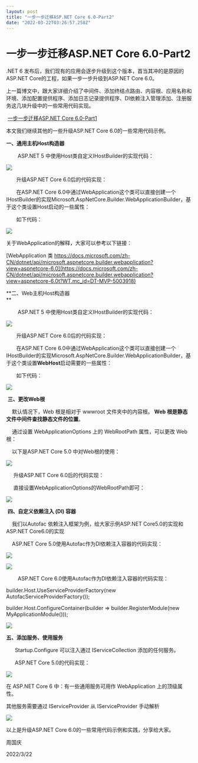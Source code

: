 ```yaml
---
layout: post
title: "一步一步迁移ASP.NET Core 6.0-Part2"
date: "2022-03-22T03:26:57.258Z"
---
```

一步一步迁移ASP.NET Core 6.0-Part2
============================

.NET 6 发布后，我们现有的应用会逐步升级到这个版本，首当其冲的是原因的ASP.NET Core的工程，如果一步一步升级到ASP.NET Core 6.0。

上一篇博文中，跟大家详细介绍了中间件、添加终结点路由、内容根、应用名称和环境、添加配置提供程序、添加日志记录提供程序、DI依赖注入管理添加、注册服务这几块升级中的一些常用代码实现。

 [一步一步迁移ASP.NET Core 6.0-Part1](https://www.cnblogs.com/tianqing/p/16027079.html)

本文我们继续其他的一些升级ASP.NET Core 6.0的一些常用代码示例。

**一、通用主机Host构造器**

        ASP.NET 5 中使用Host类自定义IHostBuilder的实现代码：

![](https://img2022.cnblogs.com/blog/23525/202203/23525-20220319170950233-1040706227.png)

       升级ASP.NET Core 6.0后的代码实现：

       在ASP.NET Core 6.0中通过WebApplication这个类可以直接创建一个IHostBuilder的实现Microsoft.AspNetCore.Builder.WebApplicationBuilder，基于这个类设置Host启动的一些属性：

       如下代码：

![](https://img2022.cnblogs.com/blog/23525/202203/23525-20220319171439464-1476043549.png)

关于WebApplication的解释，大家可以参考以下链接：

[WebApplication 类 https://docs.microsoft.com/zh-CN/dotnet/api/microsoft.aspnetcore.builder.webapplication?view=aspnetcore-6.0](https://docs.microsoft.com/zh-CN/dotnet/api/microsoft.aspnetcore.builder.webapplication?view=aspnetcore-6.0t?WT.mc_id=DT-MVP-5003918)

**二、Web主机Host构造器  
**

        ASP.NET 5 中使用Host类自定义IHostBuilder的实现代码：

![](https://img2022.cnblogs.com/blog/23525/202203/23525-20220319172252701-442394799.png)

       升级ASP.NET Core 6.0后的代码实现：

       在ASP.NET Core 6.0中通过WebApplication这个类可以直接创建一个IHostBuilder的实现Microsoft.AspNetCore.Builder.WebApplicationBuilder，基于这个类设置**WebHost**启动需要的一些属性：

       如下代码：

![](https://img2022.cnblogs.com/blog/23525/202203/23525-20220319172414275-621108995.png)

 **三、更改Web根**

    默认情况下，Web 根是相对于 wwwroot 文件夹中的内容根。 **Web 根是静态文件中间件查找静态文件的位置**。

    通过设置 WebApplicationOptions 上的 WebRootPath 属性，可以更改 Web 根：

    以下是ASP.NET Core 5.0 中对Web根的使用：

![](https://img2022.cnblogs.com/blog/23525/202203/23525-20220319172723142-1059629940.png)

     升级ASP.NET Core 6.0后的代码实现：

     直接设置WebApplicationOptions的WebRootPath即可：

![](https://img2022.cnblogs.com/blog/23525/202203/23525-20220319172947327-1666658587.png)

 **四、自定义依赖注入 (DI) 容器**

    我们以Autofac 依赖注入框架为例，给大家示例ASP.NET Core5.0的实现和ASP.NET Core6.0的实现

    ASP.NET Core 5.0使用Autofac作为DI依赖注入容器的代码实现： 

![](https://img2022.cnblogs.com/blog/23525/202203/23525-20220319173557723-181537913.png)

![](https://img2022.cnblogs.com/blog/23525/202203/23525-20220319173618396-618783620.png)

        ASP.NET Core 6.0使用Autofac作为DI依赖注入容器的代码实现： 

builder.Host.UseServiceProviderFactory(new AutofacServiceProviderFactory());

builder.Host.ConfigureContainer<ContainerBuilder>(builder => builder.RegisterModule(new MyApplicationModule()));

![](https://img2022.cnblogs.com/blog/23525/202203/23525-20220319173716197-601682406.png)

**五、添加服务、使用服务**

      Startup.Configure 可以注入通过 IServiceCollection 添加的任何服务。

      ASP.NET Core 5.0的代码实现： 

![](https://img2022.cnblogs.com/blog/23525/202203/23525-20220319174105103-582485386.png)

在 ASP.NET Core 6 中：有一些通用服务可用作 WebApplication 上的顶级属性。

其他服务需要通过 IServiceProvider 从 IServiceProvider 手动解析

![](https://img2022.cnblogs.com/blog/23525/202203/23525-20220319174232217-1073452720.png)

以上是升级ASP.NET Core 6.0的一些常用代码示例和实践，分享给大家。

周国庆

2022/3/22